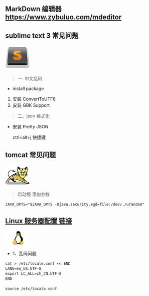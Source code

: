 
## MarkDown 编辑器 https://www.zybuluo.com/mdeditor




## sublime text 3  常见问题
<img src="https://github.com/fanhuajun/notes/blob/master/img/sublime.jpg" width="78" height="auto">

> 一. 中文乱码

- install package
1. 安装 ConvertToUTF8
2. 安装 GBK Support

> 二、json 格式化

- 安装 Pretty JSON  
  
  ctrl+alt+j  快捷键
  
## tomcat 常见问题
<img src="https://github.com/fanhuajun/notes/blob/master/img/Tomcat.jpg" width="78" height="auto">

> 启动慢  添加参数

```shell
JAVA_OPTS="$JAVA_OPTS -Djava.security.egd=file:/dev/./urandom"
```

## [Linux 服务器配置 链接](https://github.com/fanhuajun/initServer) ##
<img src="https://github.com/fanhuajun/notes/blob/master/img/linux.jpg" width="78" height="auto">

- 1、乱码问题

```shell
cat > /etc/locale.conf << END
LANG=en_US.UTF-8
export LC_ALL=zh_CN.UTF-8
END

source /etc/locale.conf
```